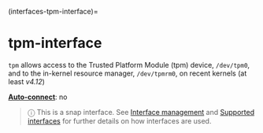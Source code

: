 (interfaces-tpm-interface)=
# tpm-interface

`tpm` allows access to the Trusted Platform Module (tpm) device, `/dev/tpm0`, and to the in-kernel resource manager, `/dev/tpmrm0`, on recent kernels (at least _v4.12_)

**[Auto-connect](/t/interface-management/6154#heading--auto-connections)**: no</br>

> ⓘ  This is a snap interface. See [Interface management](/) and [Supported interfaces](/interfaces/index) for further details on how interfaces are used.

